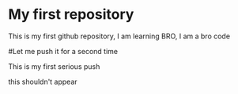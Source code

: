 # My first repository
This is my first github repository, I am learning BRO, I am a bro code

#Let me push it for a second time

This is my first serious push

this shouldn't appear